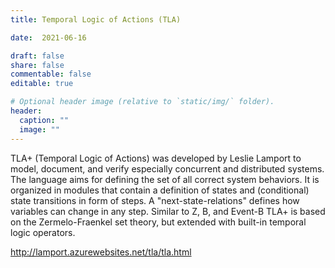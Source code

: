```yaml
---
title: Temporal Logic of Actions (TLA)

date:  2021-06-16

draft: false
share: false
commentable: false
editable: true

# Optional header image (relative to `static/img/` folder).
header:
  caption: ""
  image: ""
---
```


TLA+ (Temporal Logic of Actions) was developed by Leslie Lamport to model, document, and verify especially concurrent and distributed systems. The language aims for defining the set of all correct system behaviors. It is organized in modules that contain a definition of states and (conditional) state transitions in form of steps. A "next-state-relations" defines how variables can change in any step. Similar to Z, B, and Event-B TLA+ is based on the Zermelo-Fraenkel set theory, but extended with built-in temporal logic operators. 

http://lamport.azurewebsites.net/tla/tla.html
